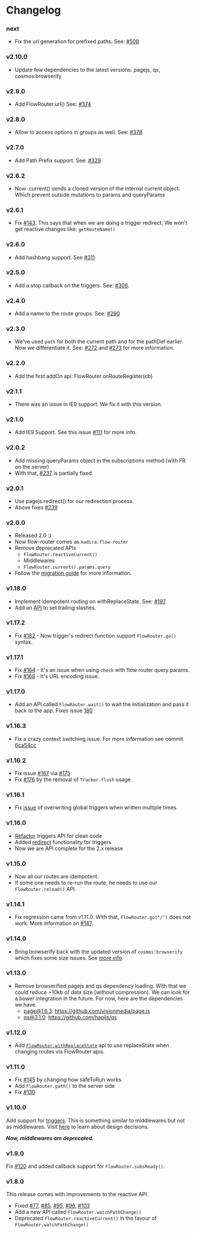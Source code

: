 # Changelog

### next
* Fix the url generation for prefixed paths. See: [#508](https://github.com/kadirahq/flow-router/issues/508)

### v2.10.0
* Update few dependencies to the latest versions: pagejs, qs, cosmos:browserify

### v2.9.0
* Add FlowRouter.url() See: [#374](https://github.com/kadirahq/flow-router/pull/374)

### v2.8.0
* Allow to access options in groups as well. See: [#378](https://github.com/kadirahq/flow-router/pull/378)

### v2.7.0
* Add Path Prefix support. See: [#329](https://github.com/kadirahq/flow-router/pull/329)

### v2.6.2
* Now .current() sends a cloned version of the internal current object. Which prevent outside mutations to params and queryParams

### v2.6.1

* Fix [#143](https://github.com/kadirahq/flow-router/issues/314).
  This says that when we are doing a trigger redirect,
  We won't get reactive changes like: `getRouteName()`

### v2.6.0
* Add hashbang support. See [#311](https://github.com/kadirahq/flow-router/pull/311)

### v2.5.0
* Add a stop callback on the triggers. See: [#306](https://github.com/kadirahq/flow-router/pull/306).

### v2.4.0

* Add a name to the route groups. See: [#290](https://github.com/kadirahq/flow-router/pull/290)

### v2.3.0
* We've used `path` for both the current path and for the pathDef earlier. Now we differentiate it. See: [#272](https://github.com/kadirahq/flow-router/issues/272) and [#273](https://github.com/kadirahq/flow-router/pull/273) for more information.

### v2.2.0
* Add the first addOn api: FlowRouter.onRouteRegister(cb)

### v2.1.1
* There was an issue in IE9 support. We fix it with this version.

### v2.1.0
* Add IE9 Support. See this issue [#111](https://github.com/kadirahq/flow-router/issues/111) for more info.

### v2.0.2

* Add missing queryParams object in the subscriptions method (with FR on the server)
* With that, [#237](https://github.com/kadirahq/flow-router/issues/237) is partially fixed.

### v2.0.1

* Use pagejs.redirect() for our redirection process.
* Above fixes [#239](https://github.com/kadirahq/flow-router/issues/239)

### v2.0.0

* Released 2.0  :)
* Now flow-router comes as `kadira:flow-router`
* Remove deprecated APIs
    - `FlowRouter.reactiveCurrent()`
    - Middlewares
    - `FlowRouter.current().params.query`
* Follow the [migration guide](https://github.com/kadirahq/flow-router#migrating-into-20) for more information.

### v1.18.0

* Implement idempotent routing on withReplaceState. See: [#197](https://github.com/meteorhacks/flow-router/issues/197)
* Add an [API](https://github.com/meteorhacks/flow-router#flowrouterwithtrailingslashfn) to set trailing slashes.

### v1.17.2
* Fix [#182](https://github.com/meteorhacks/flow-router/issues/182) - Now trigger's redirect function support `FlowRouter.go()` syntax.

### v1.17.1

* Fix [#164](https://github.com/meteorhacks/flow-router/issues/164) - It's an issue when using `check` with flow router query params.
* Fix [#168](https://github.com/meteorhacks/flow-router/pull/168) - It's URL encoding issue.

### v1.17.0

* Add an API called `FlowRouter.wait()` to wait the initialization and pass it back to the app. Fixes issue [180](https://github.com/meteorhacks/flow-router/issues/180).

### v1.16.3

* Fix a crazy context switching issue. For more information see commit [6ca54cc](https://github.com/meteorhacks/flow-router/commit/6ca54cc7969b3a8aa71d63c98c99a20b175125a2)

### v1.16.2
* Fix issue [#167](https://github.com/meteorhacks/flow-router/issues/167) via [#175](https://github.com/meteorhacks/flow-router/pull/175)
* Fix [#176](https://github.com/meteorhacks/flow-router/issues/176) by the removal of `Tracker.flush` usage.

### v1.16.1
* Fix [issue](https://github.com/meteorhacks/flow-router/pull/173) of overwriting global triggers when written multiple times.

### v1.16.0

* [Refactor](https://github.com/meteorhacks/flow-router/pull/172) triggers API for clean code
* Added [redirect](https://github.com/meteorhacks/flow-router#redirecting-with-triggers) functionality for triggers
* Now we are API complete for the 2.x release

### v1.15.0

* Now all our routes are idempotent.
* If some one needs to re-run the route, he needs to use our `FlowRouter.reload()` API.

### v1.14.1

* Fix regression came from v1.11.0. With that, `FlowRouter.go("/")` does not work. More information on [#147](https://github.com/meteorhacks/flow-router/issues/147).

### v1.14.0
* Bring browserify back with the updated version of `cosmos:browserify` which fixes some size issues. See [more info](https://github.com/meteorhacks/flow-router/issues/128#issuecomment-109799953).

### v1.13.0
* Remove browserified pagejs and qs dependency loading. With that we could reduce ~10kb of data size (without compression). We can look for a bower integration in the future. For now, here are the dependencies we have.
    - page@1.6.3: https://github.com/visionmedia/page.js
    - qs@3.1.0: https://github.com/hapijs/qs

### v1.12.0
* Add [`FlowRouter.withReplaceState`](https://github.com/meteorhacks/flow-router#flowrouterwithreplcaestatefn) api to use replaceState when changing routes via FlowRouter apis.

### v1.11.0
* Fix [#145](https://github.com/meteorhacks/flow-router/issues/145) by changing how safeToRun works.
* Add `FlowRouter.path()` to the server side
* Fix [#130](https://github.com/meteorhacks/flow-router/issues/130)

### v1.10.0
Add support for [triggers](https://github.com/meteorhacks/flow-router#triggers). This is something similar to middlewares but not as middlewares. Visit [here](https://github.com/meteorhacks/flow-router/pull/59) to learn about design decisions.

_**Now, middlewares are deprecated.**_

### v1.9.0
Fix [#120](https://github.com/meteorhacks/flow-router/issues/120) and added callback support for `FlowRouter.subsReady()`.

### v1.8.0

This release comes with improvements to the reactive API.

* Fixed [#77](https://github.com/meteorhacks/flow-router/issues/77), [#85](https://github.com/meteorhacks/flow-router/issues/85), [#95](https://github.com/meteorhacks/flow-router/issues/95), [#96](https://github.com/meteorhacks/flow-router/issues/96), [#103](https://github.com/meteorhacks/flow-router/issues/103)
* Add a new API called `FlowRouter.watchPathChange()`
* Deprecated `FlowRouter.reactiveCurrent()` in the favour of `FlowRouter.watchPathChange()`
